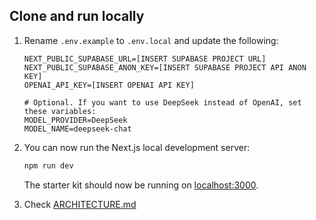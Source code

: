 ## Clone and run locally

1. Rename `.env.example` to `.env.local` and update the following:

   ```
   NEXT_PUBLIC_SUPABASE_URL=[INSERT SUPABASE PROJECT URL]
   NEXT_PUBLIC_SUPABASE_ANON_KEY=[INSERT SUPABASE PROJECT API ANON KEY]
   OPENAI_API_KEY=[INSERT OPENAI API KEY]

   # Optional. If you want to use DeepSeek instead of OpenAI, set these variables:
   MODEL_PROVIDER=DeepSeek
   MODEL_NAME=deepseek-chat
   ```

2. You can now run the Next.js local development server:

   ```bash
   npm run dev
   ```

   The starter kit should now be running on [localhost:3000](http://localhost:3000/).


3. Check [ARCHITECTURE.md](./ARCHITECTURE.md)
